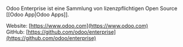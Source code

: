 Odoo Enterprise ist eine Sammlung von lizenzpflichtigen Open Source [[Odoo App|Odoo Apps]].

Website: [https://www.odoo.com](https://www.odoo.com)  
GitHub: [https://github.com/odoo/enterprise](https://github.com/odoo/enterprise)